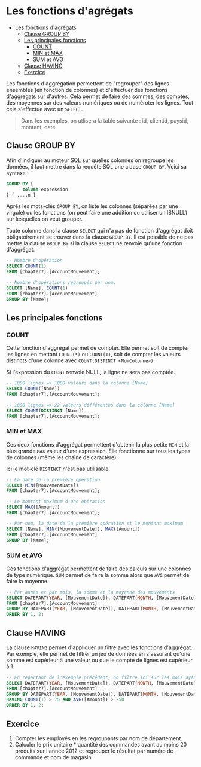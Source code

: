 # Les fonctions d'agrégats

* [Les fonctions d'agrégats](#les-fonctions-dagrégats)
  * [Clause GROUP BY](#clause-group-by)
  * [Les principales fonctions](#les-principales-fonctions)
    * [COUNT](#count)
    * [MIN et MAX](#min-et-max)
    * [SUM et AVG](#sum-et-avg)
  * [Clause HAVING](#clause-having)
  * [Exercice](#exercice)

Les fonctions d'aggrégation permettent de "regrouper" des lignes ensembles (en fonction de colonnes) et d'effectuer des fonctions d'aggregats sur d'autres. Cela permet de faire des sommes, des comptes, des moyennes sur des valeurs numériques ou de numéroter les lignes. Tout cela s'effectue avec un `SELECT`.

> Dans les exemples, on utlisera la table suivante :
> id, clientid, paysid, montant, date

## Clause GROUP BY

Afin d'indiquer au moteur SQL sur quelles colonnes on regroupe les données, il faut mettre dans la requête SQL une clause `GROUP BY`. Voici sa syntaxe :

```SQL
GROUP BY {
      column-expression
} [ ,...n ]
```

Après les mots-clés `GROUP BY`, on liste les colonnes (séparées par une virgule) ou les fonctions (on peut faire une addition ou utiliser un ISNULL) sur lesquelles on veut grouper.

Toute colonne dans la clause `SELECT` qui n'a pas de fonction d'aggrégat doit obligatoirement se trouver dans la clause `GROUP BY`. Il est possible de ne pas mettre la clause `GROUP BY` si la clause `SELECT` ne renvoie qu'une fonction d'aggrégat.

```SQL
-- Nombre d'opération
SELECT COUNT(1)
FROM [chapter7].[AccountMouvement];

-- Nombre d'opérations regroupés par nom.
SELECT [Name], COUNT(1)
FROM [chapter7].[AccountMouvement]
GROUP BY [Name];
```

## Les principales fonctions

### COUNT

Cette fonction d'aggrégat permet de compter. Elle permet soit de compter les lignes en mettant `COUNT(*)` ou `COUNT(1)`, soit de compter les valeurs distincts d'une colonne avec `COUNT(DISTINCT <NomColonne>)`.

Si l'expression du `COUNT` renvoie NULL, la ligne ne sera pas comptée.

```SQL
-- 1000 lignes => 1000 valeurs dans la colonne [Name]
SELECT COUNT([Name])
FROM [chapter7].[AccountMouvement];

-- 1000 lignes => 22 valeurs différentes dans la colonne [Name]
SELECT COUNT(DISTINCT [Name])
FROM [chapter7].[AccountMouvement];
```

### MIN et MAX

Ces deux fonctions d'aggrégat permettent d'obtenir la plus petite `MIN` et la plus grande `MAX` valeur d'une expression. Elle fonctionne sur tous les types de colonnes (même les chaîne de caractère).

Ici le mot-clé `DISTINCT` n'est pas utilisable.

```SQL
-- La date de la première opération
SELECT MIN([MouvementDate])
FROM [chapter7].[AccountMouvement];

-- Le montant maximum d'une opération
SELECT MAX([Amount])
FROM [chapter7].[AccountMouvement];

-- Par nom, la date de la première opération et le montant maximum
SELECT [Name], MIN([MouvementDate]), MAX([Amount])
FROM [chapter7].[AccountMouvement]
GROUP BY [Name];
```

### SUM et AVG

Ces fonctions d'aggrégat permettent de faire des calculs sur une colonnes de type numérique. `SUM` permet de faire la somme alors que `AVG` permet de faire la moyenne.

```SQL
-- Par année et par mois, la somme et la moyenne des mouvements
SELECT DATEPART(YEAR, [MouvementDate]), DATEPART(MONTH, [MouvementDate]), SUM([Amount]), AVG([Amount])
FROM [chapter7].[AccountMouvement]
GROUP BY DATEPART(YEAR, [MouvementDate]), DATEPART(MONTH, [MouvementDate])
ORDER BY 1, 2;
```

## Clause HAVING

La clause `HAVING` permet d'appliquer un filtre avec les fonctions d'aggrégat. Par exemple, elle permet de filtrer un jeu de données en s'assurant qu'une somme est supérieur à une valeur ou que le compte de lignes est supérieur à 1.

```SQL
-- En repartant de l'exemple précédent, on filtre ici sur les mois ayant au moins 75 opérations et dont l'opération moyenne est supérieur à -50
SELECT DATEPART(YEAR, [MouvementDate]), DATEPART(MONTH, [MouvementDate]), SUM([Amount]), AVG([Amount]), COUNT(1)
FROM [chapter7].[AccountMouvement]
GROUP BY DATEPART(YEAR, [MouvementDate]), DATEPART(MONTH, [MouvementDate])
HAVING COUNT(1) > 75 AND AVG([Amount]) > -50
ORDER BY 1, 2;
```

## Exercice

1. Compter les employés en les regroupants par nom de département.
2. Calculer le prix unitaire * quantité des commandes ayant au moins 20 produits sur l'année 2012 et regrouper le résultat par numéro de commande et nom de magasin.
